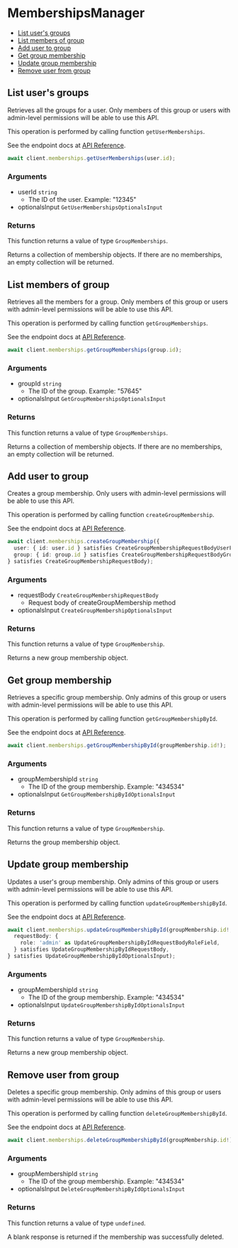 # MembershipsManager

- [List user's groups](#list-users-groups)
- [List members of group](#list-members-of-group)
- [Add user to group](#add-user-to-group)
- [Get group membership](#get-group-membership)
- [Update group membership](#update-group-membership)
- [Remove user from group](#remove-user-from-group)

## List user's groups

Retrieves all the groups for a user. Only members of this
group or users with admin-level permissions will be able to
use this API.

This operation is performed by calling function `getUserMemberships`.

See the endpoint docs at
[API Reference](https://developer.box.com/reference/get-users-id-memberships/).

<!-- sample get_users_id_memberships -->

```ts
await client.memberships.getUserMemberships(user.id);
```

### Arguments

- userId `string`
  - The ID of the user. Example: "12345"
- optionalsInput `GetUserMembershipsOptionalsInput`

### Returns

This function returns a value of type `GroupMemberships`.

Returns a collection of membership objects. If there are no
memberships, an empty collection will be returned.

## List members of group

Retrieves all the members for a group. Only members of this
group or users with admin-level permissions will be able to
use this API.

This operation is performed by calling function `getGroupMemberships`.

See the endpoint docs at
[API Reference](https://developer.box.com/reference/get-groups-id-memberships/).

<!-- sample get_groups_id_memberships -->

```ts
await client.memberships.getGroupMemberships(group.id);
```

### Arguments

- groupId `string`
  - The ID of the group. Example: "57645"
- optionalsInput `GetGroupMembershipsOptionalsInput`

### Returns

This function returns a value of type `GroupMemberships`.

Returns a collection of membership objects. If there are no
memberships, an empty collection will be returned.

## Add user to group

Creates a group membership. Only users with
admin-level permissions will be able to use this API.

This operation is performed by calling function `createGroupMembership`.

See the endpoint docs at
[API Reference](https://developer.box.com/reference/post-group-memberships/).

<!-- sample post_group_memberships -->

```ts
await client.memberships.createGroupMembership({
  user: { id: user.id } satisfies CreateGroupMembershipRequestBodyUserField,
  group: { id: group.id } satisfies CreateGroupMembershipRequestBodyGroupField,
} satisfies CreateGroupMembershipRequestBody);
```

### Arguments

- requestBody `CreateGroupMembershipRequestBody`
  - Request body of createGroupMembership method
- optionalsInput `CreateGroupMembershipOptionalsInput`

### Returns

This function returns a value of type `GroupMembership`.

Returns a new group membership object.

## Get group membership

Retrieves a specific group membership. Only admins of this
group or users with admin-level permissions will be able to
use this API.

This operation is performed by calling function `getGroupMembershipById`.

See the endpoint docs at
[API Reference](https://developer.box.com/reference/get-group-memberships-id/).

<!-- sample get_group_memberships_id -->

```ts
await client.memberships.getGroupMembershipById(groupMembership.id!);
```

### Arguments

- groupMembershipId `string`
  - The ID of the group membership. Example: "434534"
- optionalsInput `GetGroupMembershipByIdOptionalsInput`

### Returns

This function returns a value of type `GroupMembership`.

Returns the group membership object.

## Update group membership

Updates a user's group membership. Only admins of this
group or users with admin-level permissions will be able to
use this API.

This operation is performed by calling function `updateGroupMembershipById`.

See the endpoint docs at
[API Reference](https://developer.box.com/reference/put-group-memberships-id/).

<!-- sample put_group_memberships_id -->

```ts
await client.memberships.updateGroupMembershipById(groupMembership.id!, {
  requestBody: {
    role: 'admin' as UpdateGroupMembershipByIdRequestBodyRoleField,
  } satisfies UpdateGroupMembershipByIdRequestBody,
} satisfies UpdateGroupMembershipByIdOptionalsInput);
```

### Arguments

- groupMembershipId `string`
  - The ID of the group membership. Example: "434534"
- optionalsInput `UpdateGroupMembershipByIdOptionalsInput`

### Returns

This function returns a value of type `GroupMembership`.

Returns a new group membership object.

## Remove user from group

Deletes a specific group membership. Only admins of this
group or users with admin-level permissions will be able to
use this API.

This operation is performed by calling function `deleteGroupMembershipById`.

See the endpoint docs at
[API Reference](https://developer.box.com/reference/delete-group-memberships-id/).

<!-- sample delete_group_memberships_id -->

```ts
await client.memberships.deleteGroupMembershipById(groupMembership.id!);
```

### Arguments

- groupMembershipId `string`
  - The ID of the group membership. Example: "434534"
- optionalsInput `DeleteGroupMembershipByIdOptionalsInput`

### Returns

This function returns a value of type `undefined`.

A blank response is returned if the membership was
successfully deleted.
